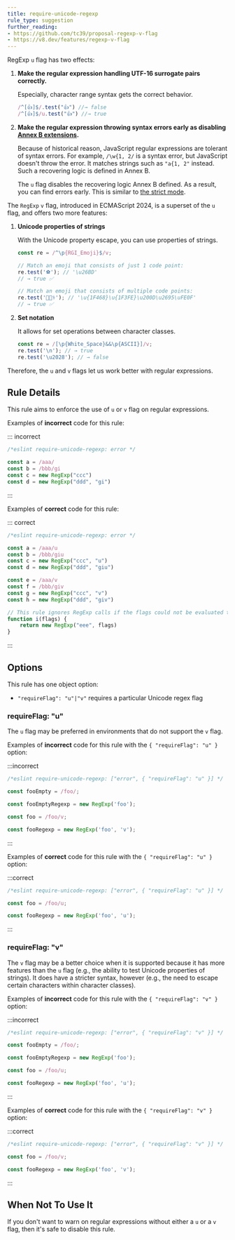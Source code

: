 ```yaml
---
title: require-unicode-regexp
rule_type: suggestion
further_reading:
- https://github.com/tc39/proposal-regexp-v-flag
- https://v8.dev/features/regexp-v-flag
---
```



RegExp `u` flag has two effects:

1. **Make the regular expression handling UTF-16 surrogate pairs correctly.**

    Especially, character range syntax gets the correct behavior.

    ```js
    /^[👍]$/.test("👍") //→ false
    /^[👍]$/u.test("👍") //→ true
    ```

2. **Make the regular expression throwing syntax errors early as disabling [Annex B extensions](https://www.ecma-international.org/ecma-262/6.0/#sec-regular-expressions-patterns).**

    Because of historical reason, JavaScript regular expressions are tolerant of syntax errors. For example, `/\w{1, 2/` is a syntax error, but JavaScript doesn't throw the error. It matches strings such as `"a{1, 2"` instead. Such a recovering logic is defined in Annex B.

    The `u` flag disables the recovering logic Annex B defined. As a result, you can find errors early. This is similar to [the strict mode](https://developer.mozilla.org/en-US/docs/Web/JavaScript/Reference/Strict_mode).

The `RegExp` `v` flag, introduced in ECMAScript 2024, is a superset of the `u` flag, and offers two more features:

1. **Unicode properties of strings**

    With the Unicode property escape, you can use properties of strings.

    ```js
    const re = /^\p{RGI_Emoji}$/v;

    // Match an emoji that consists of just 1 code point:
    re.test('⚽'); // '\u26BD'
    // → true ✅

    // Match an emoji that consists of multiple code points:
    re.test('👨🏾‍⚕️'); // '\u{1F468}\u{1F3FE}\u200D\u2695\uFE0F'
    // → true ✅
    ```

2. **Set notation**

    It allows for set operations between character classes.

    ```js
    const re = /[\p{White_Space}&&\p{ASCII}]/v;
    re.test('\n'); // → true
    re.test('\u2028'); // → false
    ```

Therefore, the `u` and `v` flags let us work better with regular expressions.

## Rule Details

This rule aims to enforce the use of `u` or `v` flag on regular expressions.

Examples of **incorrect** code for this rule:

::: incorrect

```js
/*eslint require-unicode-regexp: error */

const a = /aaa/
const b = /bbb/gi
const c = new RegExp("ccc")
const d = new RegExp("ddd", "gi")
```

:::

Examples of **correct** code for this rule:

::: correct

```js
/*eslint require-unicode-regexp: error */

const a = /aaa/u
const b = /bbb/giu
const c = new RegExp("ccc", "u")
const d = new RegExp("ddd", "giu")

const e = /aaa/v
const f = /bbb/giv
const g = new RegExp("ccc", "v")
const h = new RegExp("ddd", "giv")

// This rule ignores RegExp calls if the flags could not be evaluated to a static value.
function i(flags) {
    return new RegExp("eee", flags)
}
```

:::

## Options

This rule has one object option:

* `"requireFlag": "u"|"v"` requires a particular Unicode regex flag

### requireFlag: "u"

The `u` flag may be preferred in environments that do not support the `v` flag.

Examples of **incorrect** code for this rule with the `{ "requireFlag": "u" }` option:

:::incorrect

```js
/*eslint require-unicode-regexp: ["error", { "requireFlag": "u" }] */

const fooEmpty = /foo/;

const fooEmptyRegexp = new RegExp('foo');

const foo = /foo/v;

const fooRegexp = new RegExp('foo', 'v');
```

:::

Examples of **correct** code for this rule with the `{ "requireFlag": "u" }` option:

:::correct

```js
/*eslint require-unicode-regexp: ["error", { "requireFlag": "u" }] */

const foo = /foo/u;

const fooRegexp = new RegExp('foo', 'u');
```

:::

### requireFlag: "v"

The `v` flag may be a better choice when it is supported because it has more
features than the `u` flag (e.g., the ability to test Unicode properties of strings). It
does have a stricter syntax, however (e.g., the need to escape certain
characters within character classes).

Examples of **incorrect** code for this rule with the `{ "requireFlag": "v" }` option:

:::incorrect

```js
/*eslint require-unicode-regexp: ["error", { "requireFlag": "v" }] */

const fooEmpty = /foo/;

const fooEmptyRegexp = new RegExp('foo');

const foo = /foo/u;

const fooRegexp = new RegExp('foo', 'u');
```

:::

Examples of **correct** code for this rule with the `{ "requireFlag": "v" }` option:

:::correct

```js
/*eslint require-unicode-regexp: ["error", { "requireFlag": "v" }] */

const foo = /foo/v;

const fooRegexp = new RegExp('foo', 'v');
```

:::

## When Not To Use It

If you don't want to warn on regular expressions without either a `u` or a `v` flag, then it's safe to disable this rule.
